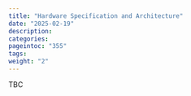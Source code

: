 ```yaml
---
title: "Hardware Specification and Architecture"
date: "2025-02-19"
description:
categories:
pageintoc: "355"
tags:
weight: "2"
---
```


<a id="hardware-spec-and-architecture-scaleway-opennebula-onprem-cloud-solution"></a>

<!--# Hardware Specification and Architecture -->

TBC

